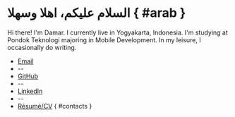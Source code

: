# السلام عليكم، اهلا وسهلا { #arab }

Hi there! I'm Damar. I currently live in Yogyakarta, Indonesia. I'm studying at Pondok Teknologi majoring in Mobile Development. In my leisure, I occasionally do writing.

* [Email](mailto:indradamarjati21@gmail.com)
* --
* [GitHub](https://github.com/Indra2108)
* --
* [LinkedIn](https://www.linkedin.com/in/indradamarjati/)
* --
* [Résumé/CV](https://drive.google.com/file/d/1HPEFc1w8VElw2_ISmr8nNsr4yqSJTU8E/view?usp=sharing)
{ #contacts }
